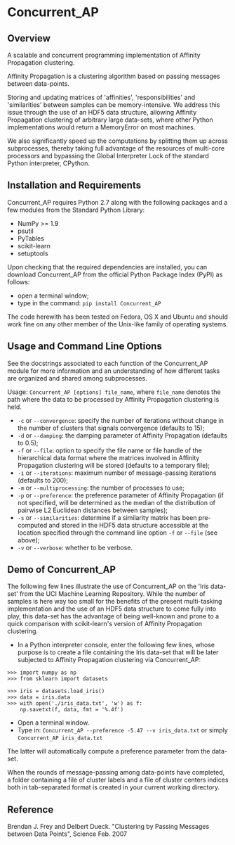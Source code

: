 # Concurrent_AP

Overview
--------

A scalable and concurrent programming implementation of Affinity Propagation clustering.

Affinity Propagation is a clustering algorithm based on passing messages between data-points.

Storing and updating matrices of 'affinities', 'responsibilities' and 'similarities' between samples can be memory-intensive.
We address this issue through the use of an HDF5 data structure, allowing Affinity Propagation clustering of arbitrary large data-sets, where other Python implementations would return a MemoryError on most machines.

We also significantly speed up the computations by splitting them up across subprocesses, thereby taking full advantage of the resources of multi-core processors and bypassing the Global Interpreter Lock of the standard Python interpreter, CPython.

Installation and Requirements
-----------------------------

Concurrent_AP requires Python 2.7 along with the following packages and a few modules from the Standard Python Library:
* NumPy >= 1.9
* psutil
* PyTables
* scikit-learn
* setuptools

Upon checking that the required dependencies are installed, you can download Concurrent_AP from the official Python Package Index (PyPI) as follows:
* open a terminal window;
* type in the command: ```pip install Concurrent_AP```

The code herewith has been tested on Fedora, OS X and Ubuntu and should work fine on any other member of the Unix-like family of operating systems.

Usage and Command Line Options
------------------------------

See the docstrings associated to each function of the Concurrent_AP module for more information and an understanding of how different tasks are organized and shared among subprocesses.

Usage: ```Concurrent_AP [options] file_name```, where ```file_name``` denotes the path where the data to be processed by Affinity Propagation clustering is held.

* ```-c``` or ```--convergence```: specify the number of iterations without change in the number of clusters that signals convergence (defaults to 15);
* ```-d``` or ```--damping```: the damping parameter of Affinity Propagation (defaults to 0.5);
* ```-f``` or ```--file```: option to specify the file name or file handle of the hierarchical data format where the matrices involved in Affinity Propagation clustering will be stored (defaults to a temporary file);
* ```-i``` or ```--iterations```: maximum number of message-passing iterations (defaults to 200);
* ```-m``` or ```--multiprocessing```: the number of processes to use;
* ```-p``` or ```--preference```: the preference parameter of Affinity Propagation (if not specified, will be determined as the median of the distribution of pairwise L2 Euclidean distances between samples);
* ```-s``` or ```--similarities```: determine if a similarity matrix has been pre-computed and stored in the HDF5 data structure accessible at the location specified through the command line option ```-f``` or ```--file``` (see above);
* ```-v``` or ```--verbose```: whether to be verbose.

Demo of Concurrent_AP
---------------------

The following few lines illustrate the use of Concurrent_AP on the 'Iris data-set' from the UCI Machine Learning Repository. While the number of samples is here way too small for the benefits of the present multi-tasking implementation and the use of an HDF5 data structure to come fully into play, this data-set has the advantage of being well-known and prone to a quick comparison with scikit-learn's version of Affinity Propagation clustering.

* In a Python interpreter console, enter the following few lines, whose purpose is to create a file containing the Iris data-set that will be later subjected to Affinity Propagation clustering via Concurrent_AP:

```
>>> import numpy as np
>>> from sklearn import datasets

>>> iris = datasets.load_iris()
>>> data = iris.data
>>> with open('./iris_data.txt', 'w') as f:
    np.savetxt(f, data, fmt = '%.4f')
```

* Open a terminal window.
* Type in: ```Concurrent_AP --preference -5.47 --v iris_data.txt``` or simply ```Concurrent_AP iris_data.txt```

The latter will automatically compute a preference parameter from the data-set.

When the rounds of message-passing among data-points have completed, a folder containing a file of cluster labels and a file of cluster centers indices both in tab-separated format is created in your current working directory.

Reference
----------

Brendan J. Frey and Delbert Dueck. "Clustering by Passing Messages between Data Points", Science Feb. 2007
